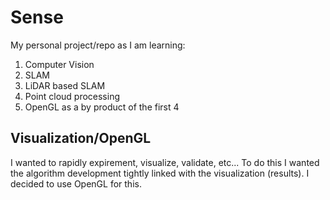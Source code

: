 # Sense

My personal project/repo as I am learning:
1. Computer Vision
2. SLAM
3. LiDAR based SLAM
4. Point cloud processing
5. OpenGL as a by product of the first 4


## Visualization/OpenGL

I wanted to rapidly expirement, visualize, validate, etc... To do this I wanted the algorithm development tightly linked with the visualization (results). I decided to use OpenGL for this.